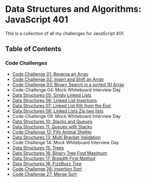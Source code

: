 # Data Structures and Algorithms: JavaScript 401

This is a collection of all my challenges for JavaScript 401.

## Table of Contents
### Code Challenges
- [Code Challenge 01: Reverse an Array](code-challenges/401/01-arrayReverse/README.md)
- [Code Challenge 02: Insert and Shift an Array](code-challenges/401/02-arrayShift/README.md)
- [Code Challenge 03: Binary Search in a sorted 1D Array](code-challenges/401/03-arrayBinarySearch/README.md)
- Code-Challenge 04: Mock Whiteboard Interview Day
- [Data Structures 05: Singly Linked Lists](data-structures/linkedList/05-linkedList/README.md)
- [Data Structures 06: Linked List Insertions](data-structures/linkedList/06-ll-insertions/README.md)
- [Data Structures 07: Linked List Kth from the End](data-structures/linkedList/07-kth-from-end/README.md)
- [Data Structures 08: Linked Lists Zip two lists](data-structures/linkedList/08-ll-zip/README.md)
- Code-Challenge 09: Mock Whiteboard Interview Day
- [Data Structures 10: Stacks and Queues](data-structures/stacksAndQueues/10-stacksAndQueues/README.md)
- [Data Structures 11: Queues with Stacks](data-structures/stacksAndQueues/11-queueWithStacks/README.md)
- [Code Challenge 12: Fifo Animal Shelter](code-challenges/401/12-fifoAnimalShelter/README.md)
- [Data Structures 13: Multi Bracket Validation](code-challenges/401/13-multiBracketValidation/README.md)
- Code Challenge 14: Mock Whiteboard Interview Day
- [Data Structures 15: Trees](data-structures/trees/15-trees/README.md)
- [Data Structures 16: Binary Tree Find Maximum](data-structures/trees/16-find-maximum/README.md)
- [Data Structures 17: Breadth First Method](data-structures/trees/17-breadth-first/README.md)
- [Data Structures 18: FizzBuzz Tree](data-structures/trees/18-fizz-buzz-tree/README.md)
- [Code Challenge 26: Insertion Sort](code-challenges/401/26-insertionSort/README.md)
- [Code Challenge 27: Merge Sort](code-challenges/401/27-mergeSort/README.md)
